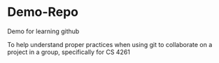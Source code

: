 # Demo-Repo
Demo for learning github

To help understand proper practices when using git to collaborate on a project in a group, specifically for CS 4261
